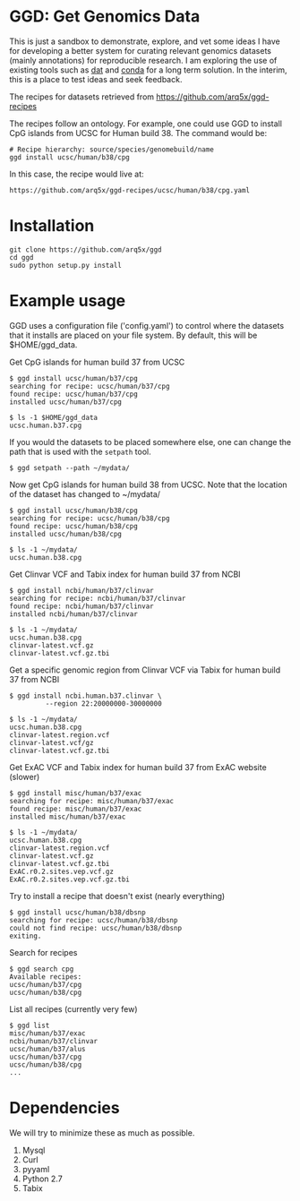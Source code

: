 GGD: Get Genomics Data
==========================

This is just a sandbox to demonstrate, explore, and vet some ideas I have for developing a better system for curating relevant genomics datasets (mainly annotations) for reproducible research. I am exploring the use of existing tools such as [dat](http://dat-data.com/) and [conda](http://conda.pydata.org/docs/) for a long term solution. In the interim, this is a place to test ideas and seek feedback.

The recipes for datasets retrieved from https://github.com/arq5x/ggd-recipes

The recipes follow an ontology. For example, one could use GGD to install CpG islands from UCSC for Human build 38.  The command would be:

	# Recipe hierarchy: source/species/genomebuild/name
	ggd install ucsc/human/b38/cpg

In this case, the recipe would live at:

	https://github.com/arq5x/ggd-recipes/ucsc/human/b38/cpg.yaml


Installation
============

    git clone https://github.com/arq5x/ggd
    cd ggd
    sudo python setup.py install


Example usage
=============

GGD uses a configuration file ('config.yaml') to control where the datasets that it installs are placed on your file system. By default, this will be $HOME/ggd_data. 

Get CpG islands for human build 37 from UCSC 

	$ ggd install ucsc/human/b37/cpg
    searching for recipe: ucsc/human/b37/cpg
    found recipe: ucsc/human/b37/cpg
    installed ucsc/human/b37/cpg

    $ ls -1 $HOME/ggd_data
    ucsc.human.b37.cpg

If you would the datasets to be placed somewhere else, one can change the path that is used with the `setpath` tool.

	$ ggd setpath --path ~/mydata/


Now get CpG islands for human build 38 from UCSC. Note that the location of the dataset has changed to ~/mydata/

	$ ggd install ucsc/human/b38/cpg
    searching for recipe: ucsc/human/b38/cpg
    found recipe: ucsc/human/b38/cpg
    installed ucsc/human/b38/cpg

    $ ls -1 ~/mydata/
    ucsc.human.b38.cpg

Get Clinvar VCF and Tabix index for human build 37 from NCBI

    $ ggd install ncbi/human/b37/clinvar
    searching for recipe: ncbi/human/b37/clinvar
    found recipe: ncbi/human/b37/clinvar
    installed ncbi/human/b37/clinvar

    $ ls -1 ~/mydata/
    ucsc.human.b38.cpg
	clinvar-latest.vcf.gz
	clinvar-latest.vcf.gz.tbi

Get a specific genomic region from Clinvar VCF via Tabix for human build 37 from NCBI

	$ ggd install ncbi.human.b37.clinvar \
	         --region 22:20000000-30000000

	$ ls -1 ~/mydata/
    ucsc.human.b38.cpg
	clinvar-latest.region.vcf
	clinvar-latest.vcf/gz
	clinvar-latest.vcf.gz.tbi

Get ExAC VCF and Tabix index for human build 37 from ExAC website (slower)

	$ ggd install misc/human/b37/exac
    searching for recipe: misc/human/b37/exac
    found recipe: misc/human/b37/exac
    installed misc/human/b37/exac

    $ ls -1 ~/mydata/
    ucsc.human.b38.cpg
	clinvar-latest.region.vcf
	clinvar-latest.vcf.gz
	clinvar-latest.vcf.gz.tbi
    ExAC.r0.2.sites.vep.vcf.gz
    ExAC.r0.2.sites.vep.vcf.gz.tbi

Try to install a recipe that doesn't exist (nearly everything)

	$ ggd install ucsc/human/b38/dbsnp
    searching for recipe: ucsc/human/b38/dbsnp
    could not find recipe: ucsc/human/b38/dbsnp
    exiting.

Search for recipes
	
	$ ggd search cpg
	Available recipes:
	ucsc/human/b37/cpg
	ucsc/human/b38/cpg

List all recipes (currently very few)

	$ ggd list
	misc/human/b37/exac
	ncbi/human/b37/clinvar
	ucsc/human/b37/alus
	ucsc/human/b37/cpg
	ucsc/human/b38/cpg
	...


Dependencies
============
We will try to minimize these as much as possible.

1. Mysql
2. Curl
3. pyyaml
4. Python 2.7
5. Tabix
